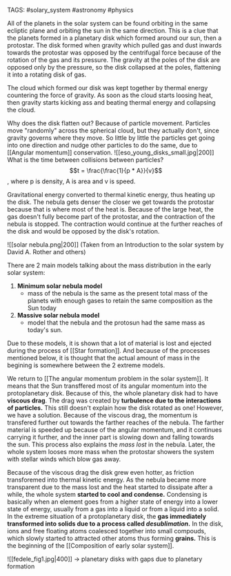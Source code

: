 TAGS: #solary_system #astronomy #physics 

All of the planets in the solar system can be found orbiting in the same ecliptic plane and orbiting the sun in the same direction. This is a clue that the planets formed in a planetary disk which formed around our sun, then a protostar. The disk formed when gravity which pulled gas and dust inwards towards the protostar was opposed by the centrifugal force because of the rotation of the gas and its pressure. The gravity at the poles of the disk are opposed only by the pressure, so the disk collapsed at the poles, flattening it into a rotating disk of gas. 

The cloud which formed our disk was kept together by thermal energy countering the force of gravity. As soon as the cloud starts loosing heat, then gravity starts kicking ass and beating thermal energy and collapsing the cloud. 

Why does the disk flatten out? Because of particle movement. Particles move "randomly" across the spherical cloud, but they actually don't, since gravity governs where they move. So little by little the particles get going into one direction and nudge other particles to do the same, due to [[Angular momentum]] conservation. 
![[eso_young_disks_small.jpg|200]]
What is the time between collisions between particles?
$$t = \frac{\frac{1}{p * A}}{v}$$, where p is density, A is area and v is speed.


Gravitational energy converted to thermal kinetic energy, thus heating up the disk. The nebula gets denser the closer we get towards the protostar because that is where most of the heat is. Because of the large heat, the gas doesn't fully become part of the protostar, and the contraction of the nebula is stopped. The contraction would continue at the further reaches of the disk and would be opposed by the disk's rotation.

![[solar nebula.png|200]]
(Taken from an Introduction to the solar system by David A. Rother and others)

There are 2 main models talking about the mass distribution in the early solar system:
1. **Minimum solar nebula model**
	- mass of the nebula is the same as the present total mass of the planets with enough gases to retain the same composition as the Sun today
2. **Massive solar nebula model**
	- model that the nebula and the protosun had the same mass as today's sun. 

Due to these models, it is shown that a lot of material is lost and ejected during the process of [[Star formation]]. And because of the processes mentioned below, it is thought that the actual amount of mass in the begining is somewhere between the 2 extreme models.

We return to [[The angular momentum problem in the solar system]]. It means that the Sun transffered most of its angular momentum into the protoplanetary disk.
Because of this, the whole planetary disk had to have **viscous drag**. The drag was created by **turbulence due to the interactions of particles.** This still doesn't explain how the disk rotated as one! However, we have a solution. Because of the viscous drag, the momentum is transfered further out towards the farther reaches of the nebula. The farther material is speeded up because of the angular momentum, and it continues carrying it further, and the inner part is slowing down and falling towards the sun. This process also explains the *mass lost* in the nebula. Later, the whole system looses more mass when the protostar showers the system with stellar winds which blow gas away.

Because of the viscous drag the disk grew even hotter, as friction transforemed into thermal kinetic energy. As the nebula became more transparent due to the mass lost and the heat started to dissipate after a while, the whole system **started to cool and condense.** Condensing is basically when an element goes from a higher state of energy into a lower state of energy, usually from a gas into a liquid or from a liquid into a solid. In the extreme situation of a protoplanetary disk, the **gas immediately transformed into solids due to a process called *desublimation*.** In the disk, ions and free floating atoms coalesced together into small compouds, which slowly started to attracted other atoms thus forming **grains.** This is the beginning of the [[Composition of early solar system]]. 

![[fedele_fig1.jpg|400]]
-> planetary disks with gaps due to planetary formation

